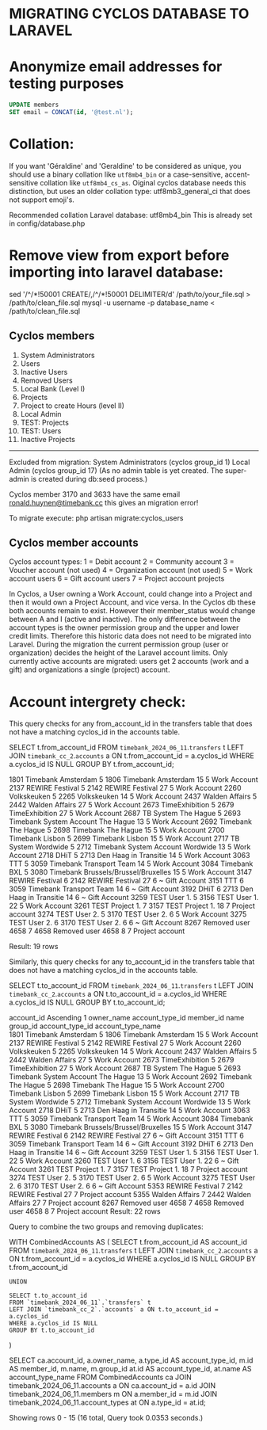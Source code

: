 # MIGRATING CYCLOS DATABASE TO LARAVEL


# Anonymize email addresses for testing purposes

```sql
UPDATE members
SET email = CONCAT(id, '@test.nl');
```


# Collation:
If you want 'Géraldine' and 'Geraldine' to be considered as unique, you should use a binary collation like `utf8mb4_bin` or a case-sensitive, accent-sensitive collation like `utf8mb4_cs_as`.
Oiginal cyclos database needs this distinction, but uses an older collation type: utf8mb3_general_ci
that does not support emoji's.

Recommended collation Laravel database:
utf8mb4_bin
This is already set in config/database.php


# Remove view from export before importing into laravel database:
sed '/^\/\*!50001 CREATE/,/^\/\*!50001 DELIMITER/d' /path/to/your_file.sql > /path/to/clean_file.sql
mysql -u username -p database_name < /path/to/clean_file.sql



## Cyclos members

1. System Administrators
5. Users
6. Inactive Users
8. Removed Users
13. Local Bank (Level I)
14. Projects
15. Project to create Hours (level II) 
17. Local Admin
18. TEST: Projects
22. TEST: Users
27. Inactive Projects    

---
Excluded from  migration:
System Administrators (cyclos group_id 1)
Local Admin (cyclos group_id 17)
(As no admin table is yet created. The super-admin is created during db:seed process.)

Cyclos member 3170 and 3633 have the same email ronald.huynen@timebank.cc this gives an migration error!


To migrate execute:
php artisan migrate:cyclos_users


## Cyclos member accounts
Cyclos account types:
1 = Debit account
2 = Community account
3 = Voucher account (not used)
4 = Organization account (not used)
5 = Work account users
6 = Gift account users
7 = Project account projects

In Cyclos, a User owning a Work Account, could change into a Project and then it would own a Project Account, and vice versa.
In the Cyclos db these both accounts remain to exist. However their member_status would change between A and I (active and inactive). The only difference between the account types is the owner permission group and the upper and lower credit limits. Therefore this historic data does not need to be migrated into Laravel. During the migration the current permission group (user or organization) decides the height of the Laravel account limits. Only currently active accounts are migrated: users get 2 accounts (work and a gift) and organizations a single (project) account.



# Account intergrety check:


This query checks for any from_account_id in the transfers table that does not have a matching cyclos_id in the accounts table.

SELECT t.from_account_id
FROM `timebank_2024_06_11`.`transfers` t
LEFT JOIN `timebank_cc_2`.`accounts` a ON t.from_account_id = a.cyclos_id
WHERE a.cyclos_id IS NULL
GROUP BY t.from_account_id;

1801 	Timebank Amsterdam 	5 	1806 	Timebank Amsterdam 	15 	5 	Work Account
2137 	REWIRE Festival 	5 	2142 	REWIRE Festival 	27 	5 	Work Account
2260 	Volkskeuken 	5 	2265 	Volkskeuken 	14 	5 	Work Account
2437 	Walden Affairs 	5 	2442 	Walden Affairs 	27 	5 	Work Account
2673 	TimeExhibition 	5 	2679 	TimeExhibition 	27 	5 	Work Account
2687 	TB System The Hague 	5 	2693 	Timebank System Account The Hague 	13 	5 	Work Account
2692 	Timebank The Hague 	5 	2698 	Timebank The Hague 	15 	5 	Work Account
2700 	Timebank Lisbon 	5 	2699 	Timebank Lisbon 	15 	5 	Work Account
2717 	TB System Wordwide 	5 	2712 	Timebank System Account Wordwide 	13 	5 	Work Account
2718 	DHiT 	5 	2713 	Den Haag in Transitie 	14 	5 	Work Account
3063 	TTT 	5 	3059 	Timebank Transport Team 	14 	5 	Work Account
3084 	Timebank BXL 	5 	3080 	Timebank Brussels/Brussel/Bruxelles 	15 	5 	Work Account
3147 	REWIRE Festival 	6 	2142 	REWIRE Festival 	27 	6 	~ Gift Account
3151 	TTT 	6 	3059 	Timebank Transport Team 	14 	6 	~ Gift Account
3192 	DHiT 	6 	2713 	Den Haag in Transitie 	14 	6 	~ Gift Account
3259 	TEST User 1. 	5 	3156 	TEST User 1. 	22 	5 	Work Account
3261 	TEST Project 1. 	7 	3157 	TEST Project 1. 	18 	7 	Project account
3274 	TEST User 2. 	5 	3170 	TEST User 2. 	6 	5 	Work Account
3275 	TEST User 2. 	6 	3170 	TEST User 2. 	6 	6 	~ Gift Account
8267 	Removed user 4658 	7 	4658 	Removed user 4658 	8 	7 	Project account

Result: 19 rows


Similarly, this query checks for any to_account_id in the transfers table that does not have a matching cyclos_id in the accounts table.

SELECT t.to_account_id
FROM `timebank_2024_06_11`.`transfers` t
LEFT JOIN `timebank_cc_2`.`accounts` a ON t.to_account_id = a.cyclos_id
WHERE a.cyclos_id IS NULL
GROUP BY t.to_account_id;

account_id Ascending 1 	owner_name 	account_type_id 	member_id 	name 	group_id 	account_type_id 	account_type_name 	
1801 	Timebank Amsterdam 	5 	1806 	Timebank Amsterdam 	15 	5 	Work Account
2137 	REWIRE Festival 	5 	2142 	REWIRE Festival 	27 	5 	Work Account
2260 	Volkskeuken 	5 	2265 	Volkskeuken 	14 	5 	Work Account
2437 	Walden Affairs 	5 	2442 	Walden Affairs 	27 	5 	Work Account
2673 	TimeExhibition 	5 	2679 	TimeExhibition 	27 	5 	Work Account
2687 	TB System The Hague 	5 	2693 	Timebank System Account The Hague 	13 	5 	Work Account
2692 	Timebank The Hague 	5 	2698 	Timebank The Hague 	15 	5 	Work Account
2700 	Timebank Lisbon 	5 	2699 	Timebank Lisbon 	15 	5 	Work Account
2717 	TB System Wordwide 	5 	2712 	Timebank System Account Wordwide 	13 	5 	Work Account
2718 	DHiT 	5 	2713 	Den Haag in Transitie 	14 	5 	Work Account
3063 	TTT 	5 	3059 	Timebank Transport Team 	14 	5 	Work Account
3084 	Timebank BXL 	5 	3080 	Timebank Brussels/Brussel/Bruxelles 	15 	5 	Work Account
3147 	REWIRE Festival 	6 	2142 	REWIRE Festival 	27 	6 	~ Gift Account
3151 	TTT 	6 	3059 	Timebank Transport Team 	14 	6 	~ Gift Account
3192 	DHiT 	6 	2713 	Den Haag in Transitie 	14 	6 	~ Gift Account
3259 	TEST User 1. 	5 	3156 	TEST User 1. 	22 	5 	Work Account
3260 	TEST User 1. 	6 	3156 	TEST User 1. 	22 	6 	~ Gift Account
3261 	TEST Project 1. 	7 	3157 	TEST Project 1. 	18 	7 	Project account
3274 	TEST User 2. 	5 	3170 	TEST User 2. 	6 	5 	Work Account
3275 	TEST User 2. 	6 	3170 	TEST User 2. 	6 	6 	~ Gift Account
5353 	REWIRE Festival 	7 	2142 	REWIRE Festival 	27 	7 	Project account
5355 	Walden Affairs 	7 	2442 	Walden Affairs 	27 	7 	Project account
8267 	Removed user 4658 	7 	4658 	Removed user 4658 	8 	7 	Project account
Result: 22 rows


Query to combine the two groups and removing duplicates:




WITH CombinedAccounts AS (
    SELECT t.from_account_id AS account_id
    FROM `timebank_2024_06_11`.`transfers` t
    LEFT JOIN `timebank_cc_2`.`accounts` a ON t.from_account_id = a.cyclos_id
    WHERE a.cyclos_id IS NULL
    GROUP BY t.from_account_id

    UNION

    SELECT t.to_account_id
    FROM `timebank_2024_06_11`.`transfers` t
    LEFT JOIN `timebank_cc_2`.`accounts` a ON t.to_account_id = a.cyclos_id
    WHERE a.cyclos_id IS NULL
    GROUP BY t.to_account_id
)

SELECT 
    ca.account_id, 
    a.owner_name, 
    a.type_id AS account_type_id, 
    m.id AS member_id, 
    m.name, 
    m.group_id 
    at.id AS account_type_id, 
    at.name AS account_type_name
FROM 
    CombinedAccounts ca
JOIN 
    timebank_2024_06_11.accounts a ON ca.account_id = a.id
JOIN 
    timebank_2024_06_11.members m ON a.member_id = m.id
JOIN 
    timebank_2024_06_11.account_types at ON a.type_id = at.id;

 Showing rows 0 - 15 (16 total, Query took 0.0353 seconds.) 
